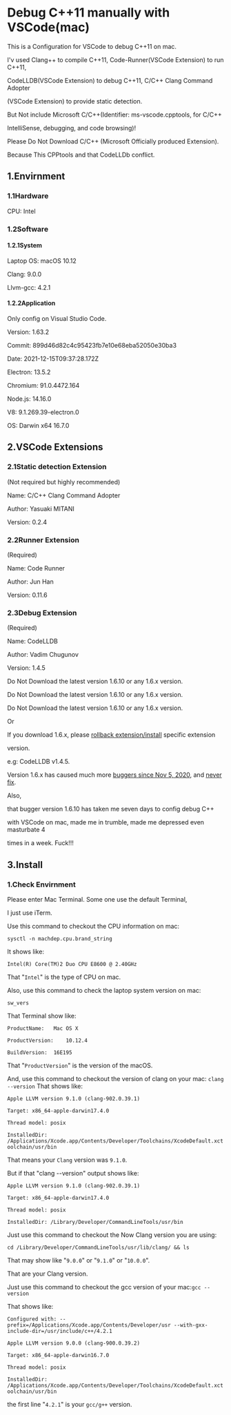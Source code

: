 
# Debug C++11 manually with VSCode(mac)

This is a Configuration for VSCode to debug C++11 on mac. 

I'v used Clang++ to compile C++11, Code-Runner(VSCode Extension) to run C++11,

CodeLLDB(VSCode Extension) to debug C++11, C/C++ Clang Command Adopter

(VSCode Extension) to provide static detection.

But Not include Microsoft C/C++(Identifier: ms-vscode.cpptools, for C/C++ 

IntelliSense, debugging, and code browsing)!

Please Do Not Download  C/C++ (Microsoft Officially produced Extension).

Because This CPPtools and that CodeLLDb conflict.

## 1.Envirnment

### 1.1Hardware

CPU: Intel

### 1.2Software

#### 1.2.1System

Laptop OS: macOS 10.12

Clang: 9.0.0

Llvm-gcc: 4.2.1

#### 1.2.2Application

Only config on Visual Studio Code.

Version: 1.63.2

Commit: 899d46d82c4c95423fb7e10e68eba52050e30ba3

Date: 2021-12-15T09:37:28.172Z

Electron: 13.5.2

Chromium: 91.0.4472.164

Node.js: 14.16.0

V8: 9.1.269.39-electron.0

OS: Darwin x64 16.7.0

## 2.VSCode Extensions

### 2.1Static detection Extension

(Not required but highly recommended)

Name: C/C++ Clang Command Adopter

Author: Yasuaki MITANI

Version: 0.2.4

### 2.2Runner Extension

(Required)

Name: Code Runner

Author: Jun Han

Version: 0.11.6

### 2.3Debug Extension

(Required)

Name: CodeLLDB

Author: Vadim Chugunov

Version: 1.4.5

Do Not Download the latest version 1.6.10 or any 1.6.x version.

Do Not Download the latest version 1.6.10 or any 1.6.x version.

Do Not Download the latest version 1.6.10 or any 1.6.x version.

Or 

If you download 1.6.x, please [rollback extension/install](https://stackoverflow.com/questions/42626065/vs-code-how-to-rollback-extension-install-specific-extension-version) specific extension 

version.

e.g: CodeLLDB v1.4.5.

Version 1.6.x has caused much more [buggers since Nov 5, 2020](https://github.com/vadimcn/vscode-lldb/issues/387), and [never fix](https://github.com/NixOS/nixpkgs/issues/148946).

Also, 

that bugger version 1.6.10 has taken me seven days to config debug C++

with VSCode on mac, made me in trumble, made me depressed even masturbate 4 

times in a week. Fuck!!!

## 3.Install

### 1.Check Envirnment

Please enter Mac Terminal. Some one use the default Terminal, 

I just use iTerm.

Use this command to checkout the CPU information on mac:

`sysctl -n machdep.cpu.brand_string`

It shows like:

`Intel(R) Core(TM)2 Duo CPU E8600 @ 2.40GHz`

That "`Intel`" is the type of CPU on mac.

Also, use this command to check the laptop system version on mac:

`sw_vers`

That Terminal show like:

`ProductName:	Mac OS X`

`ProductVersion:	10.12.4`

`BuildVersion:	16E195`

That "`ProductVersion`" is the version of the macOS.

And, use this command to checkout the version of clang on your mac:
`clang --version`
That shows like:

`Apple LLVM version 9.1.0 (clang-902.0.39.1)`

`Target: x86_64-apple-darwin17.4.0`

`Thread model: posix`

`InstalledDir: /Applications/Xcode.app/Contents/Developer/Toolchains/XcodeDefault.xctoolchain/usr/bin`

That means your `Clang` version was `9.1.0`.

But if that "clang --version" output shows like:

`Apple LLVM version 9.1.0 (clang-902.0.39.1)`

`Target: x86_64-apple-darwin17.4.0`

`Thread model: posix`

`InstalledDir: /Library/Developer/CommandLineTools/usr/bin`

Just use this command to checkout the Now Clang version you are using:

`cd /Library/Developer/CommandLineTools/usr/lib/clang/ && ls `

That may show like "`9.0.0`" or "`9.1.0`" or "`10.0.0`". 

That are your Clang version.

Just use this command to checkout the gcc version of your mac:`gcc --version`

That shows like:

`Configured with: --prefix=/Applications/Xcode.app/Contents/Developer/usr --with-gxx-include-dir=/usr/include/c++/4.2.1`

`Apple LLVM version 9.0.0 (clang-900.0.39.2)`

`Target: x86_64-apple-darwin16.7.0`

`Thread model: posix`

`InstalledDir: /Applications/Xcode.app/Contents/Developer/Toolchains/XcodeDefault.xctoolchain/usr/bin`

the first line "`4.2.1`" is your `gcc/g++` version.